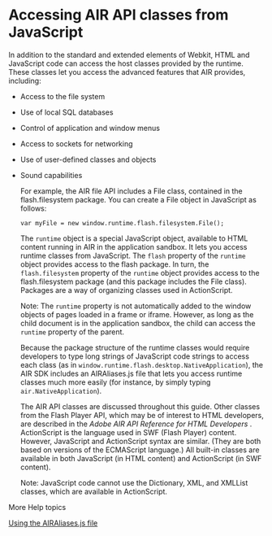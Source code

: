 # Accessing AIR API classes from JavaScript

In addition to the standard and extended elements of Webkit, HTML and JavaScript
code can access the host classes provided by the runtime. These classes let you
access the advanced features that AIR provides, including:

- Access to the file system

- Use of local SQL databases

- Control of application and window menus

- Access to sockets for networking

- Use of user-defined classes and objects

- Sound capabilities

  For example, the AIR file API includes a File class, contained in the
  flash.filesystem package. You can create a File object in JavaScript as
  follows:

      var myFile = new window.runtime.flash.filesystem.File();

  The `runtime` object is a special JavaScript object, available to HTML content
  running in AIR in the application sandbox. It lets you access runtime classes
  from JavaScript. The `flash` property of the `runtime` object provides access
  to the flash package. In turn, the `flash.filesystem` property of the
  `runtime` object provides access to the flash.filesystem package (and this
  package includes the File class). Packages are a way of organizing classes
  used in ActionScript.

  Note: The `runtime` property is not automatically added to the window objects
  of pages loaded in a frame or iframe. However, as long as the child document
  is in the application sandbox, the child can access the `runtime` property of
  the parent.

  Because the package structure of the runtime classes would require developers
  to type long strings of JavaScript code strings to access each class (as in
  `window.runtime.flash.desktop.NativeApplication`), the AIR SDK includes an
  AIRAliases.js file that lets you access runtime classes much more easily (for
  instance, by simply typing `air.NativeApplication`).

  The AIR API classes are discussed throughout this guide. Other classes from
  the Flash Player API, which may be of interest to HTML developers, are
  described in the _Adobe AIR API Reference for HTML Developers_ . ActionScript
  is the language used in SWF (Flash Player) content. However, JavaScript and
  ActionScript syntax are similar. (They are both based on versions of the
  ECMAScript language.) All built-in classes are available in both JavaScript
  (in HTML content) and ActionScript (in SWF content).

  Note: JavaScript code cannot use the Dictionary, XML, and XMLList classes,
  which are available in ActionScript.

More Help topics

[Using the AIRAliases.js file](WS5b3ccc516d4fbf351e63e3d118666ade46-7fcd.html)
